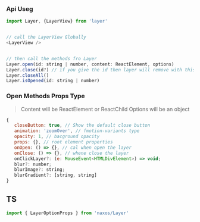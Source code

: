 ### Api Useg

```js
import Layer, {LayerView} from 'layer'


// call the LayerView Globally
<LayerView />


// then call the methods fro Layer
Layer.open(id: string | number, content: ReactElement, options)
Layer.close(id?) // if you give the id then layer will remove with this id or remove the current
Layer.closeAll()
Layer.isOpened(id: string | number)
```

### Open Methods Props Type

> Content will be ReactElement or ReactChild
> Options will be an object
```js
{
   closeButton: true, // Show the default close button
   animation: 'zoomOver', // fmotion-variants type
   opacity: 1, // bacground opacity
   props: {}, // root element properties
   onOpen: () => {}, // cal when open the layer
   onClose: () => {}, // whene close the layer
   onClickLayer?: (e: MouseEvent<HTMLDivElement>) => void;
   blur?: number;
   blurImage?: string;
   blurGradient?: [string, string]
}

```


## TS
```js
import { LayerOptionProps } from 'naxos/Layer'
```